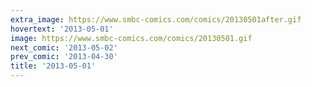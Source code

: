 ```yaml
---
extra_image: https://www.smbc-comics.com/comics/20130501after.gif
hovertext: '2013-05-01'
image: https://www.smbc-comics.com/comics/20130501.gif
next_comic: '2013-05-02'
prev_comic: '2013-04-30'
title: '2013-05-01'
---
```


